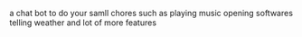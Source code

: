 a chat bot to do your samll chores such as playing music opening softwares telling weather and lot of more features 
